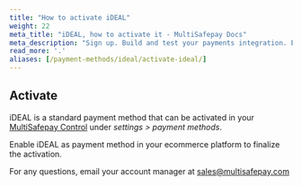 ```yaml
---
title: "How to activate iDEAL"
weight: 22
meta_title: "iDEAL, how to activate it - MultiSafepay Docs"
meta_description: "Sign up. Build and test your payments integration. Explore our products and services. Use our API Reference, SDKs, and wrappers. Get support."
read_more: '.'
aliases: [/payment-methods/ideal/activate-ideal/]
---
```

## Activate
iDEAL is a standard payment method that can be activated in your [MultiSafepay Control](https://merchant.multisafepay.com) under _settings > payment methods_. 

Enable iDEAL as payment method in your ecommerce platform to finalize the activation.

For any questions, email your account manager at <sales@multisafepay.com>
